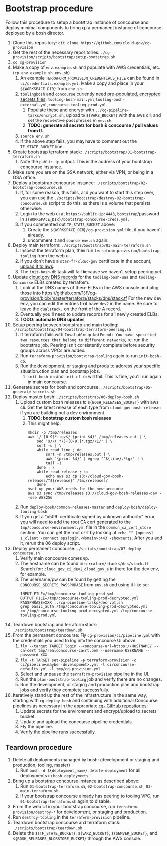 # Bootstrap procedure

Follow this procedure to setup a bootstrap instance of concourse and deploy minimal components to bring up a permanent instance of concourse deployed by a bosh director.

1. Clone this repository: `git clone https://github.com/cloud-gov/cg-provision`
1. Get the rest of the necessary repositories: `./cg-provision/scripts/bootstrap/setup-bootstrap.sh`
1. `cd cg-provision`
1. Make a copy of `env.example.sh` and populate with AWS credentials, etc. (`cp env.example.sh env.sh`)
    1. An example `TERRAFORM_PROVISION_CREDENTIALS_FILE` can be found in `ci/credentials.example.yml`. Make a copy and place in your `${WORKSPACE_DIR}` from `env.sh`.
    1. `toolingbosh` and `concourse` currently need [pre-populated, encrypted secrets files](https://docs.cloud.gov/ops/updating-cf/#updating-secrets-yml): `tooling-bosh-main.yml`,`tooling-bosh-external.yml`,`concourse-tooling-prod.yml`.
        1. Populate these and encrypt with `../cg-pipeline-tasks/encrypt.sh`, upload to `${VARZ_BUCKET}` with the aws cli, and set the respective passphrases in `env.sh`.
        1. **TODO: generate all secrets for bosh & concourse / pull values from tf.**
    1. `source env.sh`
    1. If the above step fails, you may have to comment out the `TF_STATE_BUCKET` line.
1. Create bootstrap terraform stack: `./scripts/bootstrap/01-bootstrap-terraform.sh`
    1. Note the `public_ip` output. This is the address of your bootstrap concourse instance.
1. Make sure you are on the GSA network, either via VPN, or being in a GSA office.
1. Deploy a bootstrap concourse instance: `./scripts/bootstrap/02-bootstrap-concourse.sh`
    1. If, for some reason, this fails, and you want to start this step over, you can use the `./scripts/bootstrap/destroy-02-bootstrap-concourse.sh` script to do this, as there is a volume that persists otherwise.
    1. Login to the web ui at `https://public-ip:4443`, `bootstrap`/password in `${WORKSPACE_DIR}/bootstrap-concourse-creds.yml`.
    1. If you commented out `TF_STATE_BUCKET` above:
        1. Create the `${WORKSPACE_DIR}/cg-provision.yml` file, if you haven't already.
        1. uncomment it and `source env.sh` again.
1. Deploy main terraform: `./scripts/bootstrap/03-main-terraform.sh`
    1. Inspect the terraform plan, then run `terraform-provision/bootstrap-tooling` from the web ui.
    1. If you don't have a `star-fr-cloud-gov` certificate in the account, [upload it to aws](https://docs.aws.amazon.com/IAM/latest/UserGuide/id_credentials_server-certs.html#upload-server-certificate).
    1. The `init-bosh-db` task will fail because we haven't setup peering yet.
1. Update [cloud.gov DNS records](https://cloud.gov/docs/ops/dns/) for the `tooling-bosh-uaa` and `tooling-Concourse` ELBs created by terraform.
    1. Look at the DNS names of these ELBs in the AWS console and plug those into https://github.com/18F/cg-provision/blob/master/terraform/stacks/dns/stack.tf  For the new dev env, you can edit the entries that have `dev2` in the name.  Be sure to leave the `dualstack.` on the front of the A record.
    1. Eventually you'll need to update records for all newly created ELBs.
    1. **TODO: automate DNS updates**
1. Setup peering between bootstrap and main tooling: `./scripts/bootstrap/04-bootstrap-terraform-peering.sh`
    1. If terraform fails with `InvalidGroup.NotFound: You have specified two resources that belong to different networks`, re-run the bootstrap job. Peering isn't consistently complete before security groups across VPCs are added.
    1. Run `terraform-provision/bootstrap-tooling` again to run `init-bosh-db`.
    1. Run the development, or staging and produ to
          address your specific situation.ction plan and bootstrap jobs.
        1. `init-bosh-db` and `init-cf-db` will fail. This is fine, you'll run again in main concourse.
1. Generate secrets for bosh and concourse: `./scripts/bootstrap/05-generate-secrets.sh`
1. Deploy master bosh: `./scripts/bootstrap/06-deploy-bosh.sh`
    1. Upload custom bosh releases to `${BOSH_RELEASES_BUCKET}` with aws cli.  Get the latest release of each type from `cloud-gov-bosh-releases` if you are building out a dev environment.
        1. **TODO: bootstrap custom bosh releases**
        1. This might help:
            ```aws s3 ls cloud-gov-bosh-releases > /tmp/releases.out
            mkdir -p /tmp/releases
            awk '/-[0-9]*.tgz$/ {print $4}' /tmp/releases.out | \
                sed 's/\(.*\)-[0-9.]*.tgz/\1/' | \
                sort -u | \
                while read line ; do
                    sort -n /tmp/releases.out | \
                    awk '{print $4}' | egrep "^${line}.*tgz" | \
                    tail -1
                done | \
                while read release ; do
                    echo aws s3 cp s3://cloud-gov-bosh-releases/"${release}" /tmp/releases/
                done
            <set up your AWS creds for the new account>
            aws s3 sync /tmp/releases s3://cloud-gov-bosh-releases-dev --sse AES256
            ```
    1. Run `deploy-bosh/common-releases-master` and `deploy-bosh/deploy-tooling-bosh`
    1. If you get a "x509: certificate signed by unknown authority" error, you will need to add the root CA cert generated to the `tmp/concourse-environment.yml` file in the `common_ca_cert_store` section.  You can get the root cert by looking at `echo "" |openssl s_client -connect opslogin.<domain>:443 -showcerts`.  After you add it, rerun the 06 deploy script.
1. Deploy permanent concourse: `./scripts/bootstrap/07-deploy-concourse.sh`
    1. Verify main concourse comes up.
    1. The hostname can be found in `terraform/stacks/dns/stack.tf` Search for: `cloud_gov_ci_dev2_cloud_gov_a` in there for the dev env, for example.
    1. The username/pw can be found by getting the `CONCOURSE_SECRETS_PASSPHRASE` from `env.sh` and using it like so:
        ```aws s3 cp s3://${VARZ_BUCKET}/concourse-tooling-prod.yml /tmp/
        INPUT_FILE=/tmp/concourse-tooling-prod.yml OUTPUT_FILE=/tmp/concourse-tooling-prod-decrypted.yml PASSPHRASE=XXX ../cg-pipeline-tasks/decrypt.sh
        grep basic_auth /tmp/concourse-tooling-prod-decrypted.yml
        rm /tmp/concourse-tooling-prod-decrypted.yml /tmp/concourse-tooling-prod.yml
        ```
1. Teardown bootstrap and terraform stack: `./scripts/bootstrap/teardown.sh`
1. From the permanent concourse: Fly `cg-provision/ci/pipeline.yml` with the credentials you used to log into the concourse UI above.
    1. `fly --target TARGET login --concourse-url=https://HOSTNAME/ --ca-cert tmp/realconcourse-cacrt.pem --username USERNAME --password XXX`
    1. `fly -t TARGET set-pipeline -p terraform-provision -c ci/pipeline<maybe -development>.yml -l ci/concourse-defaults.yml -l tmp/cg-provision.yml`
    1. Select and unpause the `terraform-provision` pipeline in the UI.
    1. Run the `plan-bootstrap-tooling` job and verify there are no changes.
    1. Run the development, or staging and production plan and bootstrap jobs and verify they complete successfully.
1. Iteratively stand up the rest of the infrastructure in the same way, starting with `cg-deploy-bosh` and continuing with additional Concourse pipelines as necessary in the appropriate [`cg-` GitHub repositories](https://github.com/18F?utf8=%E2%9C%93&query=cg-):
    1. Update secrets for the environment and encrypt/upload to secrets bucket.
    1. Update and upload the concourse pipeline credentials.
    1. Fly the pipeline.
    1. Verify the pipeline runs successfully.

## Teardown procedure
1. Delete all deployments managed by bosh: (development or staging and production, tooling, master)
    1. Run `bosh -d ${deployment_name} delete-deployment` for all deployments in `bosh deployments`
1. Bring up a bootstrap concourse instance as described above:
    1. Run `01-bootstrap-terraform.sh`, `02-bootstrap-concourse.sh`, `03-main-terraform.sh`
    1. If your bootstrap concourse already has peering to tooling VPC, run `01-bootstrap-terraform.sh` again to disable.
1. From the web UI in your bootstrap concourse, run `terraform-provision/destroy-*` for development, or staging and production.
1. Run `destroy-tooling` in the `terraform-provision` pipeline.
1. Teardown bootstrap concourse and terraform stack: `./scripts/bootstrap/teardown.sh`
1. Delete the `${TF_STATE_BUCKET}`, `${VARZ_BUCKET}`, `${SEMVER_BUCKET}`, and `${BOSH_RELEASES_BLOBSTORE_BUCKET}` through the AWS console.
